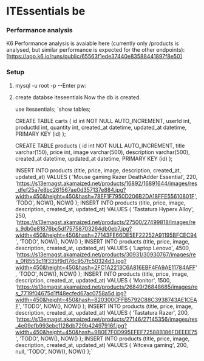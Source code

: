 # ITEssentials be

### Performance analysis

K6 Performance analysis is avaiable here (currently only /products is analysed, but similar performance is expected for the other endpoints):
[https://app.k6.io/runs/public/65563f1ede37440e83588441897f8e50]

### Setup

1. mysql -u root -p
   --Enter pw:

2. create databse iteseentials
   Now the db is created.

   use itessentials;
   `show tables;

   CREATE TABLE carts (
   id int NOT NULL AUTO_INCREMENT,
   userId int,
   productId int,
   quantity int,
   created_at datetime,
   updated_at datetime,
   PRIMARY KEY (id)
   );

   CREATE TABLE products (
   id int NOT NULL AUTO_INCREMENT,
   title varchar(150),
   price int,
   image varchar(500),
   description varchar(500),
   created_at datetime,
   updated_at datetime,
   PRIMARY KEY (id)
   );

   INSERT INTO products (title, price, image, description, created_at, updated_at) VALUES
   (
   'Mouse gaming Razer DeathAdder Essential',
   220,
   'https://s13emagst.akamaized.net/products/16892/16891644/images/res_dfef25a7e8bc261567ae0d357137e884.jpg?width=450&height=450&hash=78EF1F7950D206B2DA18FFE55610801F',
   'TODO',
   NOW(),
   NOW()
   );
   INSERT INTO products (title, price, image, description, created_at, updated_at) VALUES
   (
   'Tastatura Hyperx Alloy',
   250,
   'https://s13emagst.akamaized.net/products/27500/27499818/images/res_9db0e81876bc5df75758703264db0eb7.jpg?width=450&height=450&hash=27143FE66DE5EF22252A91195BFCEC94',
   'TODO',
   NOW(),
   NOW()
   );
   INSERT INTO products (title, price, image, description, created_at, updated_at) VALUES
   (
   'Laptop Lenovo',
   4500,
   'https://s13emagst.akamaized.net/products/30931/30930767/images/res_0f8553c11f335f9d176c957fc50324d3.jpg?width=450&height=450&hash=2FC1A2213C6A816EBF4FA9AE11784AFF',
   'TODO',
   NOW(),
   NOW()
   );
   INSERT INTO products (title, price, image, description, created_at, updated_at) VALUES
   (
   'Monitor',
   1500,
   'https://s13emagst.akamaized.net/products/26849/26848685/images/res_7719f04675d1ff48ecfed67ac0758a5d.jpg?width=450&height=450&hash=820300CFFB5792C88C3938743AE1CEAF',
   'TODO',
   NOW(),
   NOW()
   );
   INSERT INTO products (title, price, image, description, created_at, updated_at) VALUES
   (
   'Tastatura Razer',
   200,
   'https://s13emagst.akamaized.net/products/27146/27145356/images/res_4e09efb993ebc1128db729b42497916f.jpg?width=450&height=450&hash=9B0E7F0D995EFEF72588B186FDEEEE75',
   'TODO',
   NOW(),
   NOW()
   );
   INSERT INTO products (title, price, image, description, created_at, updated_at) VALUES
   (
   'Altceva gaming',
   200,
   null,
   'TODO',
   NOW(),
   NOW()
   );`
